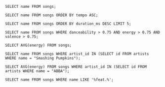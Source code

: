 `SELECT name FROM songs;`

`SELECT name FROM songs ORDER BY tempo ASC;`

`SELECT name FROM songs ORDER BY duration_ms DESC LIMIT 5;`

`SELECT name FROM songs WHERE danceability > 0.75 AND energy > 0.75 AND valence > 0.75;`

`SELECT AVG(energy) FROM songs;`

`SELECT name FROM songs WHERE artist_id IN (SELECT id FROM artists WHERE name = "Smashing Pumpkins");`

`SELECT AVG(energy) FROM songs WHERE artist_id IN (SELECT id FROM artists WHERE name = "ABBA");`

`SELECT name FROM songs WHERE name LIKE '%feat.%';`
